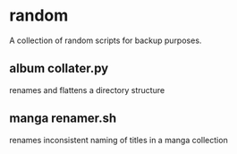 # random
A collection of random scripts for backup purposes.

## album collater.py
renames and flattens a directory structure

## manga renamer.sh
renames inconsistent naming of titles in a manga collection
